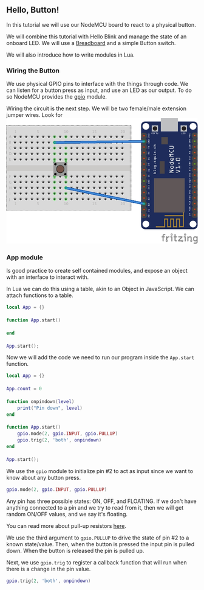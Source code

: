 ## Hello, Button!

In this tutorial we will use our NodeMCU board to react to a physical button.

We will combine this tutorial with Hello Blink and manage the state of an onboard LED. We will use a [Breadboard][breadboard] and a simple Button switch.

We will also introduce how to write modules in Lua.

### Wiring the Button
We use physical GPIO pins to interface with the things through code. We can listen for a button press as input, and use an LED as our output. To do so NodeMCU provides the [gpio][wiki-gpio] module.


Wiring the circuit is the next step. We will be two female/male extension jumper wires. Look for  
![wee](https://raw.githubusercontent.com/goliatone/wee-things-workshop/master/images/5-button_bb.jpg)

### App module

Is good practice to create self contained modules, and expose an object with an interface to interact with.

In Lua we can do this using a table, akin to an Object in JavaScript. We can attach functions to a table.

```lua
local App = {}

function App.start()

end

App.start();
```

Now we will add the code we need to run our program inside the `App.start` function.

```lua
local App = {}

App.count = 0

function onpindown(level)
    print("Pin down", level)
end

function App.start()
    gpio.mode(2, gpio.INPUT, gpio.PULLUP)
    gpio.trig(2, 'both', onpindown)
end

App.start();
```




We use the `gpio` module to initialize pin #2 to act as input since we want to know about any button press.

```lua
gpio.mode(2, gpio.INPUT, gpio.PULLUP)
```

Any pin has three possible states: ON, OFF, and FLOATING. If we don't have anything connected to a pin and we try to read from it, then we will get random ON/OFF values, and we say it's floating.

You can read more about pull-up resistors [here][pullup].

We use the third argument to `gpio.PULLUP` to drive the state of pin #2 to a known state/value. Then, when the button is pressed the input pin is pulled down. When the button is released the pin is pulled up.

Next, we use `gpio.trig` to register a callback function that will run when there is a change in the pin value.

```lua
gpio.trig(2, 'both', onpindown)
```

[pullup]:https://learn.sparkfun.com/tutorials/pull-up-resistors
[breadboard]: https://learn.adafruit.com/lesson-0-getting-started/breadboard
[wiki-gpio]: http://nodemcu.readthedocs.org/en/dev/en/modules/gpio/

